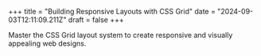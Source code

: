 +++
title = "Building Responsive Layouts with CSS Grid"
date = "2024-09-03T12:11:09.211Z"
draft = false
+++

  Master the CSS Grid layout system to create responsive and visually appealing web designs.
        